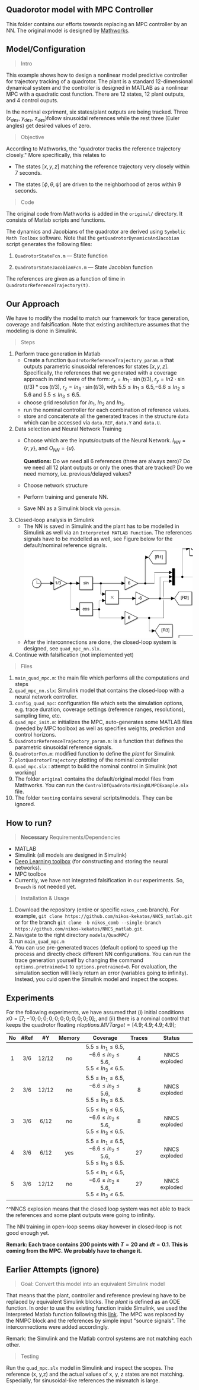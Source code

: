 Quadorotor model with MPC Controller
---

This folder contains our efforts towards replacing an MPC controller by an NN. The original model is designed by [Mathworks](https://www.mathworks.com/help/mpc/ug/control-of-quadrotor-using-nonlinear-model-predictive-control.html).

## Model/Configuration

> Intro

This example shows how to design a nonlinear model predictive controller for trajectory tracking of a quadrotor. The plant is a standard 12-dimensional dynamical system and the controller is designed in MATLAB as a nonlinear MPC with a quadratic cost function. There are 12 states, 12 plant outputs, and 4 control ouputs.

In the nominal expriment, six states/plant outputs are being tracked. Three (*x*<sub>*d**e**s*</sub>, *y*<sub>*d**e**s*</sub>, *z*<sub>*d**e**s*</sub>)follow sinusoidal references while the rest three (Euler angles) get desired values of zero.

> Objective

According to Mathworks, the "quadrotor tracks the reference trajectory closely." More specifically, this relates to 

- The states \[*x*, *y*, *z*\] matching the reference trajectory very closely within 7 seconds.

- The states \[*ϕ*, *θ*, *ψ*\] are driven to the neighborhood of zeros within 9 seconds.


>Code

The original code from Mathworks is added in the `original/` directory. It consists of Matlab scripts and functions.

The dynamics and Jacobians of the quadrotor are derived using `Symbolic Math Toolbox` software. Note that the `getQuadrotorDynamicsAndJacobian` script generates the following files:

1. `QuadrotorStateFcn.m` — State function

2. `QuadrotorStateJacobianFcn.m` — State Jacobian function

The references are given as a function of time in `QuadrotorReferenceTrajectory(t)`.

## Our Approach

We have to modify the model to match our framework for trace generation, coverage and falsification. Note that existing architecture assumes that the modeling is done in Simulink.

> Steps

1. Perform trace generation in Matlab
	- Create a function `QuadrotorReferenceTrajectory_param.m` that outputs parametric sinusoidal references for states $[x,y,z]$. Specifically, the references that we generated with a coverage approach in mind were of the form:   $r_x=In_1\cdot \sin(t/3)$, $r_y=In2\cdot \sin(t/3)* \cos(t/3)$, $r_z=In_3\cdot \sin(t/3)$, with $5.5\leq In_1\leq6.5$,$-6.6\leq In_2\leq5.6$ and $5.5\leq In_3\leq6.5$. 
	- choose grid resolution for $In_1$, $In_2$ and $In_3$.
	- run the nominal controller for each combination of reference values.
	- store and concatenate all the generated traces in the structure `data` which can be accessed via `data.REF`, `data.Y` and `data.U`. 	
2. Data selection and Neural Network Training
	- Choose which are the inputs/outputs of the Neural Network. $I_{NN}=\{r, y\}$, and $O_{NN}=\{u\}$. 

		**Questions:** Do we need all 6 references (three are always zero)? Do we need all 12 plant outputs or only the ones that are tracked? Do we need memory, i.e. previous/delayed values? 
	
	- Choose network structure
	- Perform training and generate NN.
	- Save NN as a Simulink block via `gensim`.
3. Closed-loop analysis in Simulink
	-  The NN is saved in Simulink and the plant has to be modelled in Simulink as well via an `Interpreted MATLAB Function`. The references signals have to be modelled as well, see Figure below for the default/nominal reference signals. 
	![figure](testing/reference_Simulink.png)
	- After the interconnections are done, the closed-loop system is designed, see `quad_mpc_nn.slx`.
4. Continue with falsification (not implemented yet)

> Files

1. `main_quad_mpc.m`: the main file which performs all the computations and steps
2. `quad_mpc_nn.slx`: Simulink model that contains the closed-loop with a neural network controller.
3. `config_quad_mpc`: configuration file which sets the simulation options, e.g. trace duration, coverage settings (reference ranges, resolutions), sampling time, etc. 
4. `quad_mpc_init.m`: initializes the MPC, auto-generates some MATLAB files (needed by MPC toolbox) as well as specifies weights, prediction and control horizons. 
5. `QuadrotorReferenceTrajectory_param.m`: is a function that defines the parametric sinusoidal reference signals.
6. `QuadrotorFcn.m`: modified function to define the *plant* for Simulink
7. `plotQuadrotorTrajectory`: plotting of the nominal controller
8. `quad_mpc.slx` : attempt to build the nominal control in Simulink (not working)
9. The folder `original` contains the default/original model files from Mathworks. You can run the `ControlOfQuadrotorUsingNLMPCExample.mlx` file.
10. The folder `testing` contains several scripts/models. They can be ignored.

How to run?
---

>**Necessary** Requirements/Dependencies

- MATLAB
- Simulink (all models are designed in Simulink)
- [Deep Learning toolbox](https://www.mathworks.com/products/deep-learning.html) (for constructing and storing the neural networks).
- MPC toolbox
- Currently, we have not integrated falsification in our experiments. So, `Breach` is not needed yet.
 
>Installation & Usage

1. Download the repository (entire or specific `nikos_comb` branch). For example, ``git clone https://github.com/nikos-kekatos/NNCS_matlab.git`` or for the branch
``git clone -b nikos_comb --single-branch https://github.com/nikos-kekatos/NNCS_matlab.git``.
2. Navigate to the right directory `models/QuadMPC/`
3. run `main_quad_mpc.m`
4. You can use pre-generated traces (default option) to speed up the process and directly check different NN configurations. You can run the trace generation yourself by changing the command `options.pretrained=1` to `options.pretrained=0`. For evaluation, the simulation section will likely return an error (variables going to infinity). Instead, you culd open the Simulink model and inspect the scopes.
 
Experiments
--
For the following experiments, we have assumed that 
 (i) initial conditions $x0 = [7;-10;0;0;0;0;0;0;0;0;0;0];$, and (ii) there is a nominal control that keeps the quadrotor floating
$nloptions.MVTarget = [4.9; 4.9; 4.9; 4.9];$

 
|      No      |    #Ref   |   #Y   |      Memory| Coverage      | Traces|   Status   |
|:---:|:-------:|:-------:|:-----:|:---------:|:---:|:-----------:|
| 1     | 3/6 | 12/12 | no  | $5.5\leq In_1\leq6.5$,<br />$-6.6\leq In_2\leq5.6$,<br /> $5.5\leq In_3\leq6.5$. | 4 | NNCS exploded |
| 2     | 3/6 | 12/12 | no  | $5.5\leq In_1\leq6.5$,<br />$-6.6\leq In_2\leq5.6$,<br /> $5.5\leq In_3\leq6.5$. | 8 | NNCS exploded |
| 3     | 3/6 | 6/12 | no  | $5.5\leq In_1\leq6.5$,<br />$-6.6\leq In_2\leq5.6$,<br /> $5.5\leq In_3\leq6.5$. | 8 | NNCS exploded |
| 4     | 3/6 | 6/12 | yes  | $5.5\leq In_1\leq6.5$,<br />$-6.6\leq In_2\leq5.6$,<br /> $5.5\leq In_3\leq6.5$. | 27 | NNCS exploded |
| 5     | 3/6 | 12/12 | no  | $5.5\leq In_1\leq6.5$,<br />$-6.6\leq In_2\leq5.6$,<br /> $5.5\leq In_3\leq6.5$. | 27 | NNCS exploded |

^^NNCS explosion means that the closed loop system was not able to track the references and some plant outputs were going to infinity.

The NN training in open-loop seems okay however in closed-loop is not good enough yet. 

**Remark: Each trace contains 200 points with $T=20$ and $dt=0.1$. This is coming from the MPC. We probably have to change it.**
## Earlier Attempts (ignore)

>Goal: Convert this model into an equivalent Simulink model

That means that the plant, controller and reference previewing have to be replaced by equivalent Simulink blocks. The *plant* is defined as an ODE function. In order to use the existing function inside Simulink, we used the Interpreted Matlab function following this [link](https://www.youtube.com/watch?v=QKhy1JsdiUo). The MPC was replaced by the NMPC block and the references by simple input "source signals". The interconnections were added accordingly.

Remark: the Simulink and the Matlab control systems are not matching each other.



> Testing

Run the `quad_mpc.slx` model in Simulink and inspect the scopes. The reference (x, y,z) and the actual values of x, y, z states are not matching. Especially, for sinusoidal-like references the mismatch is large.